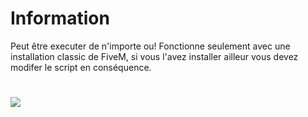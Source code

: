 # Information
Peut être executer de n'importe ou!
Fonctionne seulement avec une installation classic de FiveM, si vous l'avez installer ailleur vous devez modifer le script en conséquence.
# 
![](https://cdn.discordapp.com/attachments/635731474104057857/637092703338889217/Capture.PNG)
